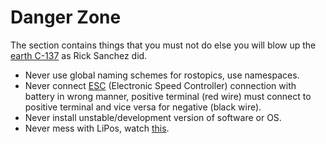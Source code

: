 # Danger Zone

The section contains things that you must not do else you will blow up  the [earth C-137](https://rickandmorty.fandom.com/wiki/Earth) as Rick Sanchez did.

* Never use global naming schemes for rostopics, use namespaces.
* Never connect [ESC](https://www.elprocus.com/electronic-speed-control-esc-working-applications/) (Electronic Speed Controller) connection with battery in wrong manner, positive terminal (red wire) must connect to positive terminal and vice versa for negative (black wire).
* Never install unstable/development version of software or OS.
* Never mess with LiPos, watch [this](https://www.youtube.com/watch?v=0nrsoMsEMNU).
